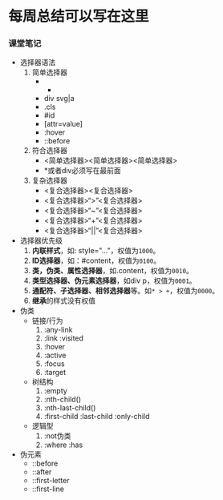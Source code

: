 # 每周总结可以写在这里

 ###  课堂笔记

- 选择器语法
  1. 简单选择器
     - *
     - div            svg|a
     - .cls
     - #id
     - [attr=value]
     - :hover
     - ::before
  2. 符合选择器
     - <简单选择器><简单选择器><简单选择器>
     - *或者div必须写在最前面
  3. 复杂选择器
     - <复合选择器><sp><复合选择器>
     - <复合选择器>“>”<复合选择器>
     - <复合选择器>“~”<复合选择器>
     - <复合选择器>“+”<复合选择器>
     - <复合选择器>“||”<复合选择器>
- 选择器优先级
  1. **内联样式**，如: style="..."，权值为`1000`。
  2. **ID选择器**，如：#content，权值为`0100`。
  3. **类，伪类、属性选择器**，如.content，权值为`0010`。
  4. **类型选择器、伪元素选择器**，如div p，权值为`0001`。
  5. **通配符、子选择器、相邻选择器**等。如`* > +`，权值为`0000`。
  6. **继承**的样式没有权值
- 伪类
  - 链接/行为
    1. :any-link
    2. :link  :visited
    3. :hover
    4. :active
    5. :focus
    6. :target
  - 树结构
    1. :empty
    2. :nth-child()
    3. :nth-last-child()
    4. :first-child :last-child :only-child
  - 逻辑型
    1. :not伪类
    2. :where :has
- 伪元素
  - ::before
  - ::after
  - ::first-letter
  - ::first-line

